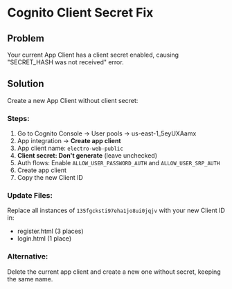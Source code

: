 # Cognito Client Secret Fix

## Problem
Your current App Client has a client secret enabled, causing "SECRET_HASH was not received" error.

## Solution
Create a new App Client without client secret:

### Steps:
1. Go to Cognito Console → User pools → us-east-1_5eyUXAamx
2. App integration → **Create app client**
3. App client name: `electro-web-public`
4. **Client secret: Don't generate** (leave unchecked)
5. Auth flows: Enable `ALLOW_USER_PASSWORD_AUTH` and `ALLOW_USER_SRP_AUTH`
6. Create app client
7. Copy the new Client ID

### Update Files:
Replace all instances of `135fgcksti97eha1jo8ui0jqjv` with your new Client ID in:
- register.html (3 places)
- login.html (1 place)

### Alternative:
Delete the current app client and create a new one without secret, keeping the same name.